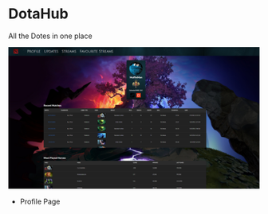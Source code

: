# DotaHub
All the Dotes in one place


![alt text](https://github.com/klounErik/Dotahub/blob/master/profile.PNG)
- Profile Page
